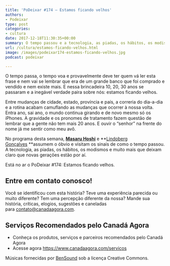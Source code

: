 ```yaml
---
title: 'PoDeixar #174 – Estamos ficando velhos'
authors:
- Podeixar
type: post
categories:
- cultura
date: 2017-12-18T11:30:35+00:00
summary: O tempo passou e a tecnologia, as piadas, os hábitos, os modismos e muito mais deixam claro que novas gerações estão por aí e que estamos ficando velhos. Mas, e daí?
url: /cultura/estamos-ficando-velhos.html
image: /images/podeixar174-estamos-ficando-velhos.jpg
podcast: podeixar

---
```

O tempo passa, o tempo voa e provavelmente deve ter quem vá ler esta frase e nem vai se lembrar que era de um grande banco que foi comprado e vendido e nem existe mais. E nessa brincadeira 10, 20, 30 anos se passaram e a inegável verdade paira sobre nós: estamos ficando velhos.

Entre mudanças de cidade, estado, província e país, a correria do dia-a-dia e a rotina acabam camuflando as mudanças que ocorrer à nossa volta. Entra ano, sai ano, o mundo continua girando e de novo mesmo só os iPhones. A gravidade e os pronomes de tratamento fazem questão de lembrar que a gente não tem mais 20 anos. E ouvir o &#8220;senhor&#8221; na frente do nome já me sentir como meu avô.

No programa desta semana, [**Masaru Hoshi**][1] e **[Lindoberg Gonçalves][2] **assumem o óbvio e visitam os sinais de como o tempo passou. A tecnologia, as piadas, os hábitos, os modismos e muito mais que deixam claro que novas gerações estão por aí.

Está no ar o PoDeixar #174: Estamos ficando velhos.



## Entre em contato conosco!

Você se identificou com esta história? Teve uma experiência parecida ou muito diferente? Tem uma percepção diferente da nossa? Mande sua história, críticas, elogios, sugestões e caneladas para <contato@canadaagora.com>.

## Serviços Recomendados pelo Canadá Agora

  * Conheça os produtos, serviços e parceiros recomendados pelo Canadá Agora
  * Acesse agora <https://www.canadaagora.com/servicos>

Músicas fornecidas por <a href="http://www.bensound.com/" target="_blank" rel="noopener noreferrer">BenSound</a> sob a licença Creative Commons.

 [1]: /japa
 [2]: /berg